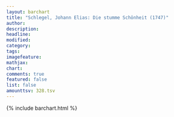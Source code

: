 ```yaml
---
layout: barchart
title: "Schlegel, Johann Elias: Die stumme Schönheit (1747)"
author:
description:
headline:
modified:
category:
tags:
imagefeature: 
mathjax: 
chart: 
comments: true
featured: false
list: false
amounttsv: 328.tsv
---
```

{% include barchart.html %}
